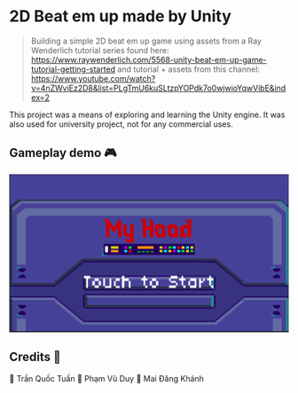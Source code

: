 # 2D Beat em up made by Unity
> Building a simple 2D beat em up game using assets from a Ray Wenderlich tutorial series found here: https://www.raywenderlich.com/5568-unity-beat-em-up-game-tutorial-getting-started and tutorial + assets from this channel: https://www.youtube.com/watch?v=4nZWviEz2D8&list=PLgTmU6kuSLtzpYOPdk7o0wjwioYqwVibE&index=2

This project was a means of exploring and learning the Unity engine. It was also used for university project, not for any commercial uses.

## Gameplay demo :video_game:
<a href="https://youtu.be/zHaPBV3B_Rc">
    <img src="./myhood.png">
</a>

## Credits :mag_right:
:boy: Trần Quốc Tuấn
:boy: Phạm Vũ Duy
:boy: Mai Đăng Khánh